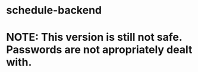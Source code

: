 # schedule-backend

# NOTE: This version is still not safe. Passwords are not apropriately dealt with.
